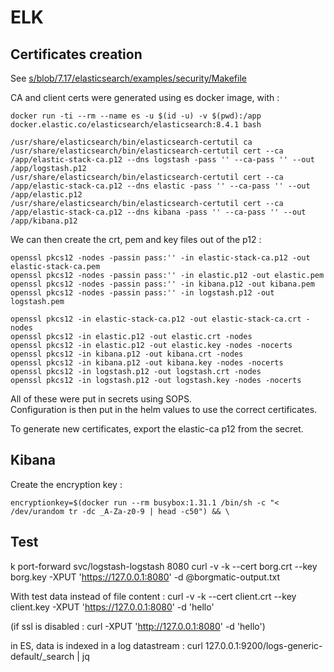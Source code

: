 # ELK

## Certificates creation

See [s/blob/7.17/elasticsearch/examples/security/Makefile](https://github.com/elastic/helm-charts/blob/v7.17.3/elasticsearch/examples/security/Makefile)

CA and client certs were generated using es docker image, with :

```
docker run -ti --rm --name es -u $(id -u) -v $(pwd):/app docker.elastic.co/elasticsearch/elasticsearch:8.4.1 bash

/usr/share/elasticsearch/bin/elasticsearch-certutil ca
/usr/share/elasticsearch/bin/elasticsearch-certutil cert --ca /app/elastic-stack-ca.p12 --dns logstash -pass '' --ca-pass '' --out /app/logstash.p12
/usr/share/elasticsearch/bin/elasticsearch-certutil cert --ca /app/elastic-stack-ca.p12 --dns elastic -pass '' --ca-pass '' --out /app/elastic.p12
/usr/share/elasticsearch/bin/elasticsearch-certutil cert --ca /app/elastic-stack-ca.p12 --dns kibana -pass '' --ca-pass '' --out /app/kibana.p12
```

We can then create the crt, pem and key files out of the p12 :

```
openssl pkcs12 -nodes -passin pass:'' -in elastic-stack-ca.p12 -out elastic-stack-ca.pem
openssl pkcs12 -nodes -passin pass:'' -in elastic.p12 -out elastic.pem
openssl pkcs12 -nodes -passin pass:'' -in kibana.p12 -out kibana.pem
openssl pkcs12 -nodes -passin pass:'' -in logstash.p12 -out logstash.pem

openssl pkcs12 -in elastic-stack-ca.p12 -out elastic-stack-ca.crt -nodes
openssl pkcs12 -in elastic.p12 -out elastic.crt -nodes
openssl pkcs12 -in elastic.p12 -out elastic.key -nodes -nocerts
openssl pkcs12 -in kibana.p12 -out kibana.crt -nodes
openssl pkcs12 -in kibana.p12 -out kibana.key -nodes -nocerts
openssl pkcs12 -in logstash.p12 -out logstash.crt -nodes
openssl pkcs12 -in logstash.p12 -out logstash.key -nodes -nocerts
```

All of these were put in secrets using SOPS.  
Configuration is then put in the helm values to use the correct certificates.

To generate new certificates, export the elastic-ca p12 from the secret.

## Kibana

Create the encryption key :

```
encryptionkey=$(docker run --rm busybox:1.31.1 /bin/sh -c "< /dev/urandom tr -dc _A-Za-z0-9 | head -c50") && \
```

## Test

k port-forward svc/logstash-logstash 8080
curl -v -k --cert borg.crt --key borg.key -XPUT 'https://127.0.0.1:8080' -d @borgmatic-output.txt

With test data instead of file content :
curl -v -k --cert client.crt --key client.key -XPUT 'https://127.0.0.1:8080' -d 'hello'

(if ssl is disabled : curl -XPUT 'http://127.0.0.1:8080' -d 'hello')

in ES, data is indexed in a log datastream :
curl 127.0.0.1:9200/logs-generic-default/_search | jq
